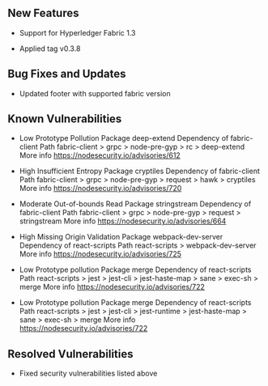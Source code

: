 ## New Features

 * Support for Hyperledger Fabric 1.3

 * Applied tag v0.3.8

## Bug Fixes and Updates

 * Updated footer with supported fabric version

## Known Vulnerabilities
 * Low             Prototype Pollution
    Package         deep-extend
    Dependency of   fabric-client
    Path            fabric-client > grpc > node-pre-gyp > rc > deep-extend
    More info       https://nodesecurity.io/advisories/612

 * High            Insufficient Entropy
    Package         cryptiles
    Dependency of   fabric-client
    Path            fabric-client > grpc > node-pre-gyp > request > hawk >
                    cryptiles
    More info       https://nodesecurity.io/advisories/720

 * Moderate        Out-of-bounds Read
    Package         stringstream
    Dependency of   fabric-client
    Path            fabric-client > grpc > node-pre-gyp > request > stringstream
    More info       https://nodesecurity.io/advisories/664

 * High            Missing Origin Validation
    Package         webpack-dev-server
    Dependency of   react-scripts
    Path            react-scripts > webpack-dev-server
    More info       https://nodesecurity.io/advisories/725

 * Low             Prototype pollution
    Package         merge
    Dependency of   react-scripts
    Path            react-scripts > jest > jest-cli > jest-haste-map > sane >
                    exec-sh > merge
    More info       https://nodesecurity.io/advisories/722

 * Low             Prototype pollution
    Package         merge
    Dependency of   react-scripts
    Path            react-scripts > jest > jest-cli > jest-runtime >
                    jest-haste-map > sane > exec-sh > merge
    More info       https://nodesecurity.io/advisories/722


## Resolved Vulnerabilities

 * Fixed security vulnerabilities listed above


